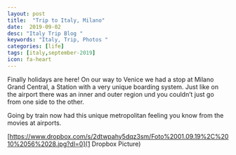 ```yaml
---
layout: post
title:  "Trip to Italy, Milano"
date:  2019-09-02
desc: "Italy Trip Blog "
keywords: "Italy, Trip, Photos "
categories: [life]
tags: [italy,september-2019]
icon: fa-heart
---
```



Finally holidays are here! On our way to Venice we had a stop at Milano Grand Central, a Station with a very unique boarding system. Just like on the airport there was an inner and outer region und you couldn’t just go from one side to the other.

Going by train now had this unique metropolitan feeling you know from the movies at airports.

[https://www.dropbox.com/s/2dtwpahy5dqz3sm/Foto%2001.09.19%2C%2010%2056%2028.jpg?dl=0](1 Dropbox Picture)
